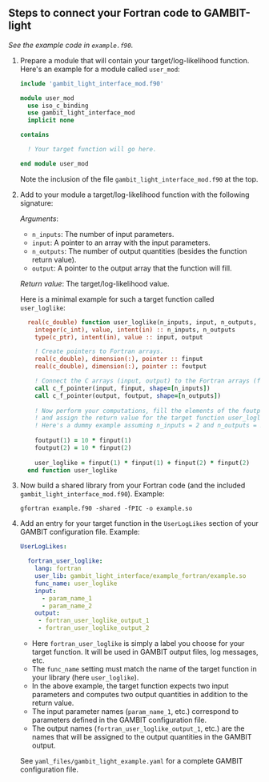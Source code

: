 ## Steps to connect your Fortran code to GAMBIT-light

_See the example code in `example.f90`._

1. Prepare a module that will contain your target/log-likelihood function. Here's an example for a module called `user_mod`:

   ```.f90
   include 'gambit_light_interface_mod.f90'

   module user_mod
     use iso_c_binding
     use gambit_light_interface_mod
     implicit none
   
   contains

     ! Your target function will go here. 

   end module user_mod
   ```

   Note the inclusion of the file `gambit_light_interface_mod.f90` at the top.


2. Add to your module a target/log-likelihood function with the following signature:
   
   _Arguments_:
   * `n_inputs`: The number of input parameters.
   * `input`: A pointer to an array with the input parameters.
   * `n_outputs`: The number of output quantities (besides the function return value).
   * `output`: A pointer to the output array that the function will fill.

   _Return value_: The target/log-likelihood value.

   Here is a minimal example for such a target function called `user_loglike`:

   ```.f90
     real(c_double) function user_loglike(n_inputs, input, n_outputs, output) bind(c)
       integer(c_int), value, intent(in) :: n_inputs, n_outputs
       type(c_ptr), intent(in), value :: input, output

       ! Create pointers to Fortran arrays.
       real(c_double), dimension(:), pointer :: finput
       real(c_double), dimension(:), pointer :: foutput

       ! Connect the C arrays (input, output) to the Fortran arrays (finput, foutput).
       call c_f_pointer(input, finput, shape=[n_inputs])
       call c_f_pointer(output, foutput, shape=[n_outputs])
    
       ! Now perform your computations, fill the elements of the foutput array, 
       ! and assign the return value for the target function user_loglike.
       ! Here's a dummy example assuming n_inputs = 2 and n_outputs = 2:
       
       foutput(1) = 10 * finput(1)
       foutput(2) = 10 * finput(2)
       
       user_loglike = finput(1) * finput(1) + finput(2) * finput(2)
     end function user_loglike
   ```


3. Now build a shared library from your Fortran code (and the included `gambit_light_interface_mod.f90`). Example:
   ```
   gfortran example.f90 -shared -fPIC -o example.so
   ```


4. Add an entry for your target function in the `UserLogLikes` section of your GAMBIT configuration file. Example:
   ```yaml
   UserLogLikes:

     fortran_user_loglike:
       lang: fortran
       user_lib: gambit_light_interface/example_fortran/example.so
       func_name: user_loglike
       input:
         - param_name_1
         - param_name_2
       output:
        - fortran_user_loglike_output_1
        - fortran_user_loglike_output_2
   ```
   * Here `fortran_user_loglike` is simply a label you choose for your target function. It will be used in GAMBIT output files, log messages, etc.
   * The `func_name` setting must match the name of the target function in your library (here `user_loglike`).
   * In the above example, the target function expects two input parameters and computes two output quantities in addition to the return value.
   * The input parameter names (`param_name_1`, etc.) correspond to parameters defined in the GAMBIT configuration file.
   * The output names (`fortran_user_loglike_output_1`, etc.) are the names that will be assigned to the output quantities in the GAMBIT output.

   See `yaml_files/gambit_light_example.yaml` for a complete GAMBIT configuration file.
   
